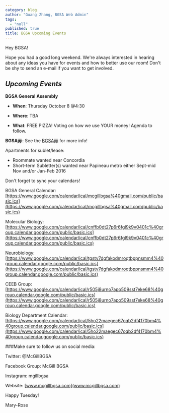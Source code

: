```yaml
---
category: blog
author: "Guang Zhang, BGSA Web Admin"
tags: 
  - "null"
published: true
title: BGSA Upcoming Events
---
```



Hey BGSA!

Hope you had a good long weekend. We're always interested in hearing about any ideas you have for events and how to better use our room! Don't be shy to send an e-mail if you want to get involved.


## _**Upcoming Events**_

**BGSA General Assembly**

* **When**: Thursday October 8 @4:30

* **Where**: TBA

* **What**: FREE PIZZA! Voting on how we use YOUR money! Agenda to follow.


**BGSAjiji**: See the [BGSAjiji](https://docs.google.com/spreadsheets/d/1s9BcBibvzUni4RXZ90X5_LQtxD_19S6mxys_-VmQ1CM/edit?pli=1#gid=0) for more info!

Apartments for sublet/lease:
* Roommate wanted near Concordia
* Short-term Subletter(s) wanted near Papineau metro either Sept-mid Nov and/or Jan-Feb 2016


Don't forget to sync your calendars!

BGSA General Calendar: 
[https://www.google.com/calendar/ical/mcgillbgsa%40gmail.com/public/basic.ics](https://www.google.com/calendar/ical/mcgillbgsa%40gmail.com/public/basic.ics)

Molecular Biology: 
[https://www.google.com/calendar/ical/cnffb0dt27p6r6fgl9k9v0401c%40group.calendar.google.com/public/basic.ics](https://www.google.com/calendar/ical/cnffb0dt27p6r6fgl9k9v0401c%40group.calendar.google.com/public/basic.ics)

Neurobiology: 
[https://www.google.com/calendar/ical/tgstv7dgfakodmroqtbppnsmm4%40group.calendar.google.com/public/basic.ics](https://www.google.com/calendar/ical/tgstv7dgfakodmroqtbppnsmm4%40group.calendar.google.com/public/basic.ics)

CEEB Group: 
[https://www.google.com/calendar/ical/r505j8urno7apo509sst7eke68%40group.calendar.google.com/public/basic.ics](https://www.google.com/calendar/ical/r505j8urno7apo509sst7eke68%40group.calendar.google.com/public/basic.ics)

Biology Department Calendar: 
[https://www.google.com/calendar/ical/5ho22maegec67oqb2df4170bm4%40group.calendar.google.com/public/basic.ics](https://www.google.com/calendar/ical/5ho22maegec67oqb2df4170bm4%40group.calendar.google.com/public/basic.ics)


###Make sure to follow us on social media:

Twitter: @McGillBGSA

Facebook Group: McGill BGSA

Instagram: mgillbgsa

Website: [www.mcgillbgsa.com](www.mcgillbgsa.com)



Happy Tuesday!

Mary-Rose

